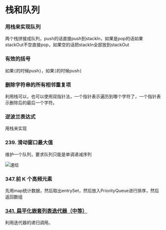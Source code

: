 # 栈和队列

### 用栈来实现队列

两个栈拼接成队列，push的话直接push到stackIn，如果是pop的话如果stackOut不空直接pop，如果空的话把stackIn全部放到stackOut

### 有效的括号

如果`{`的时候push`}`，如果`[`的时候push`]`

### 删除字符串的所有相邻重复项

利用栈可以，也可以使用双指针法，一个指针表示遍历到哪个字符了，一个指针表示删除后的最后一个字符。

### 逆波兰表达式

用栈来实现

### 239. 滑动窗口最大值

维护一个队列，要求队列只能是单调递减序列

<img src="/Users/zhangshuheng/Desktop/Notebooks/JAVA/刷题/06栈和队列.assets/速绘.png" alt="速绘"  />

### 347.前 K 个高频元素

先用map统计数据，然后取出entrySet，然后放入PriorityQueue进行排序，然后返回数组

### [341. 扁平化嵌套列表迭代器（中等）](https://leetcode-cn.com/problems/flatten-nested-list-iterator)

利用迭代器的递归调用。

```

```

